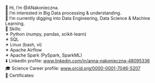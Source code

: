 👋 Hi, I’m @ANakonieczna. <br />
👀 I’m interested in Big Data processing & understanding. <br />
🌱 I’m currently digging into Data Engineering, Data Science & Machine Learning. <br />
🤹 Skills: <br /> ✶ Python (numpy, pandas, scikit-learn) <br /> ✶ SQL <br /> ✶ Linux (bash, vi)  <br /> ✶ Apache Airflow <br /> ✶ Apache Spark (PySpark, SparkML) <br />
⬇️ LinkedIn profile: www.linkedin.com/in/anna-nakonieczna-48095336 <br />
🎓 Science Career profile: www.orcid.org/0000-0001-7046-5207 <br />
🏅 Certificates: <br />

<!---
ANakonieczna/ANakonieczna is a ✨ special ✨ repository because its `README.md` (this file) appears on your GitHub profile.
You can click the Preview link to take a look at your changes.
--->
